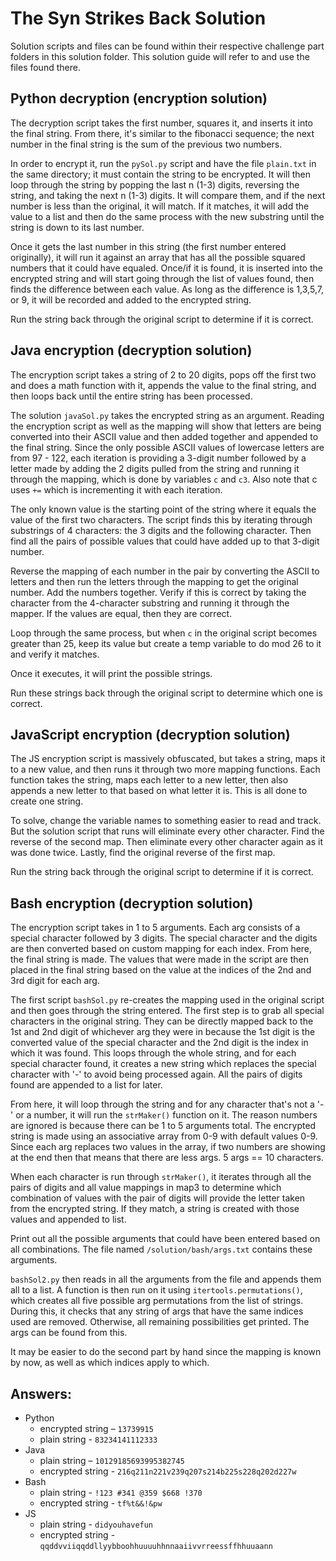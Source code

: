 # The Syn Strikes Back Solution

Solution scripts and files can be found within their respective challenge part folders in this solution folder. This solution guide will refer to and use the files found there.

## Python decryption (encryption solution)

The decryption script takes the first number, squares it, and inserts it into the final string. From there, it's similar to the fibonacci sequence; the next number in the final string is the sum of the previous two numbers.

In order to encrypt it, run the `pySol.py` script and have the file `plain.txt` in the same directory; it must contain the string to be encrypted. It will then loop through the string by popping the last n (1-3) digits, reversing the string, and taking the next n (1-3) digits. It will compare them, and if the next number is less than the original, it will match. If it matches, it will add the value to a list and then do the same process with the new substring until the string is down to its last number.

Once it gets the last number in this string (the first number entered originally), it will run it against an array that has all the possible squared numbers that it could have equaled. Once/if it is found, it is inserted into the encrypted string and will start going through the list of values found, then finds the difference between each value. As long as the difference is 1,3,5,7, or 9, it will be recorded and added to the encrypted string.

Run the string back through the original script to determine if it is correct.

## Java encryption (decryption solution)

The encryption script takes a string of 2 to 20 digits, pops off the first two and does a math function with it, appends the value to the final string, and then loops back until the entire string has been processed.

The solution `javaSol.py` takes the encrypted string as an argument. Reading the encryption script as well as the mapping will show that letters are being converted into their ASCII value and then added together and appended to the final string. Since the only possible ASCII values of lowercase letters are from 97 - 122, each iteration is providing a 3-digit number followed by a letter made by adding the 2 digits pulled from the string and running it through the mapping, which is done by variables `c` and `c3`. Also note that c uses `+=` which is incrementing it with each iteration. 

The only known value is the starting point of the string where it equals the value of the first two characters. The script finds this by iterating through substrings of 4 characters: the 3 digits and the following character. Then find all the pairs of possible values that could have added up to that 3-digit number. 

Reverse the mapping of each number in the pair by converting the ASCII to letters and then run the letters through the mapping to get the original number. Add the numbers together. Verify if this is correct by taking the character from the 4-character substring and running it through the mapper. If the values are equal, then they are correct. 

Loop through the same process, but when `c` in the original script becomes greater than 25, keep its value but create a temp variable to do mod 26 to it and verify it matches.

Once it executes, it will print the possible strings. 

Run these strings back through the original script to determine which one is correct.

## JavaScript encryption (decryption solution)

The JS encryption script is massively obfuscated, but takes a string, maps it to a new value, and then runs it through two more mapping functions. Each function takes the string, maps each letter to a new letter, then also appends a new letter to that based on what letter it is. This is all done to create one string.

To solve, change the variable names to something easier to read and track. But the solution script that runs will eliminate every other character. Find the reverse of the second map. Then eliminate every other character again as it was done twice. Lastly, find the original reverse of the first map.

Run the string back through the original script to determine if it is correct.

## Bash encryption (decryption solution)

The encryption script takes in 1 to 5 arguments. Each arg consists of a special character followed by 3 digits. The special character and the digits are then converted based on custom mapping for each index. From here, the final string is made. The values that were made in the script are then placed in the final string based on the value at the indices of the 2nd and 3rd digit for each arg.

The first script `bashSol.py` re-creates the mapping used in the original script and then goes through the string entered. The first step is to grab all special characters in the original string. They can be directly mapped back to the 1st and 2nd digit of whichever arg they were in because the 1st digit is the converted value of the special character and the 2nd digit is the index in which it was found. This loops through the whole string, and for each special character found, it creates a new string which replaces the special character with '-' to avoid being processed again. All the pairs of digits found are appended to a list for later.

From here, it will loop through the string and for any character that's not a '-' or a number, it will run the `strMaker()` function on it. The reason numbers are ignored is because there can be 1 to 5 arguments total. The encrypted string is made using an associative array from 0-9 with default values 0-9. Since each arg replaces two values in the array, if two numbers are showing at the end then that means that there are less args. 5 args == 10 characters. 

When each character is run through `strMaker()`, it iterates through all the pairs of digits and all value mappings in map3 to determine which combination of values with the pair of digits will provide the letter taken from the encrypted string. If they match, a string is created with those values and appended to list.

Print out all the possible arguments that could have been entered based on all combinations. The file named `/solution/bash/args.txt` contains these arguments.

`bashSol2.py` then reads in all the arguments from the file and appends them all to a list. A function is then run on it using `itertools.permutations()`, which creates all five possible arg permutations from the list of strings. During this, it checks that any string of args that have the same indices used are removed. Otherwise, all remaining possibilities get printed. The args can be found from this.  

It may be easier to do the second part by hand since the mapping is known by now, as well as which indices apply to which.

## Answers:

- Python 
    - encrypted string – `13739915`
    - plain string - `83234141112333`
- Java 
    - plain string –  `10129185693995382745`
    - encrypted string - `216q211n221v239q207s214b225s228q202d227w`
- Bash
    - plain string - `!123 #341 @359 $668 !370`
    - encrypted string - `tf%t&&!&pw`
- JS
    - plain string - `didyouhavefun`
    - encrypted string - `qqddvviiqqddllyybboohhuuuuhhnnaaiivvrreessffhhuuaann`
